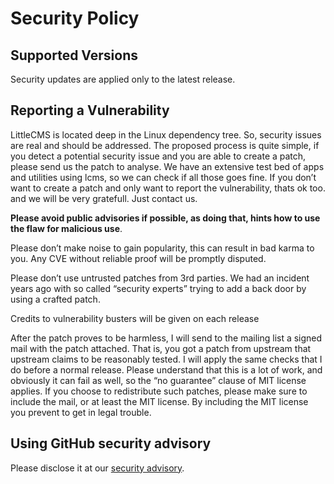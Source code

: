 # Security Policy

## Supported Versions

Security updates are applied only to the latest release.

## Reporting a Vulnerability

LittleCMS is located deep in the Linux dependency tree. So, security issues are real and should be addressed. The proposed process is quite simple, if you detect a potential security issue and you are able to create a patch, please send us the patch to analyse. We have an extensive test bed of apps and utilities using lcms, so we can check if all those goes fine. If you don’t want to create a patch and only want to report the vulnerability, thats ok too.  and we will be very gratefull. Just contact us.

**Please avoid public advisories if possible, as doing that, hints how to use the flaw for malicious use**.

Please don’t make noise to gain popularity, this can result in bad karma to you. Any CVE without reliable proof will be promptly disputed.

Please don’t use untrusted patches from 3rd parties. We had an incident years ago with so called “security experts” trying to add a back door by using a crafted patch.

Credits to vulnerability busters will be given on each release

After the patch proves to be harmless, I will send to the mailing list a signed mail with the patch attached. 
That is, you got a patch from upstream that upstream claims to be reasonably tested. I will apply the same checks that I do before a normal release. 
Please understand that this is a lot of work, and obviously it can fail as well, so the “no guarantee” clause of MIT license applies. If you choose to 
redistribute such patches, please make sure to include the mail, or at least the MIT license. By including the MIT license you prevent to get in legal trouble.

## Using GitHub security advisory

Please disclose it at our [security advisory](https://github.com/mm2/Little-CMS/security/advisories/new).

